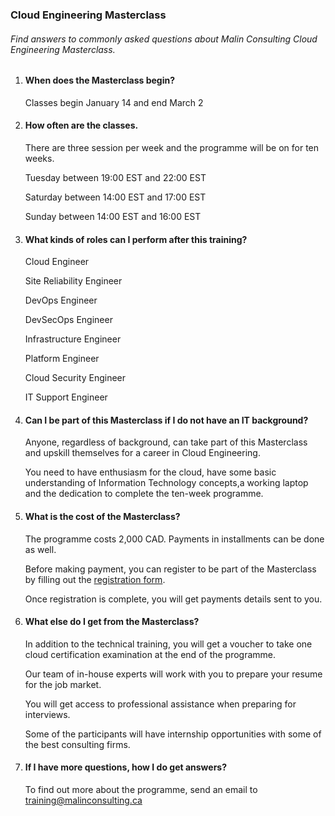 ### Cloud Engineering Masterclass

###### Find answers to commonly asked questions about Malin Consulting Cloud Engineering Masterclass.

1. #### When does the Masterclass begin?
<ul>Classes begin January 14 and end March 2</ul> 

2. #### How often are the classes.
<ul>There are three session per week and the programme will be on for ten weeks.</ul>
<ul>Tuesday between 19:00 EST and 22:00 EST</ul>
<ul>Saturday between 14:00 EST and 17:00 EST</ul>
<ul>Sunday between 14:00 EST and 16:00 EST</ul>

3. #### What kinds of roles can I perform after this training?
<ul>Cloud Engineer</ul>
<ul>Site Reliability Engineer</ul>
<ul>DevOps Engineer</ul>
<ul>DevSecOps Engineer</ul>
<ul>Infrastructure Engineer</ul>
<ul>Platform Engineer</ul>
<ul>Cloud Security Engineer</ul>
<ul>IT Support Engineer</ul>

4. #### Can I be part of this Masterclass if I do not have an IT background?
<ul>Anyone, regardless of background, can take part of this Masterclass and upskill themselves for a career in Cloud Engineering.</ul>
<ul>You need to have enthusiasm for the cloud, have some basic understanding of Information Technology concepts,a working laptop and the dedication to complete the ten-week programme.</ul>

5. #### What is the cost of the Masterclass?
<ul>The programme costs 2,000 CAD. Payments in installments can be done as well.</ul>
<ul>Before making payment, you can register to be part of the Masterclass by filling out the <a href="https://malinconsulting.ca/training" >registration form</a>.</ul>
<ul>Once registration is complete, you will get payments details sent to you.</ul>

6. #### What else do I get from the Masterclass?
<ul>In addition to the technical training, you will get a voucher to take one cloud certification examination at the end of the programme.</ul>
<ul>Our team of in-house experts will work with you to prepare your resume for the job market.</ul>
<ul>You will get access to professional assistance when preparing for interviews.</ul>
<ul>Some of the participants will have internship opportunities with some of the best consulting firms.</ul>

7. #### If I have more questions, how I do get answers?
<ul>To find out more about the programme, send an email to <a href="mailto: training@malinconsulting.ca" >training@malinconsulting.ca</a></ul>